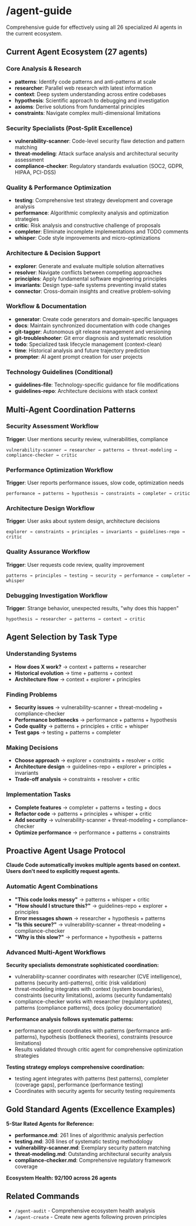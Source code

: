# /agent-guide

Comprehensive guide for effectively using all 26 specialized AI agents in the current ecosystem.

## Current Agent Ecosystem (27 agents)

### Core Analysis & Research
- **patterns**: Identify code patterns and anti-patterns at scale
- **researcher**: Parallel web research with latest information
- **context**: Deep system understanding across entire codebases
- **hypothesis**: Scientific approach to debugging and investigation
- **axioms**: Derive solutions from fundamental principles
- **constraints**: Navigate complex multi-dimensional limitations

### Security Specialists (Post-Split Excellence)
- **vulnerability-scanner**: Code-level security flaw detection and pattern matching
- **threat-modeling**: Attack surface analysis and architectural security assessment
- **compliance-checker**: Regulatory standards evaluation (SOC2, GDPR, HIPAA, PCI-DSS)

### Quality & Performance Optimization
- **testing**: Comprehensive test strategy development and coverage analysis
- **performance**: Algorithmic complexity analysis and optimization strategies
- **critic**: Risk analysis and constructive challenge of proposals
- **completer**: Eliminate incomplete implementations and TODO comments
- **whisper**: Code style improvements and micro-optimizations

### Architecture & Decision Support
- **explorer**: Generate and evaluate multiple solution alternatives
- **resolver**: Navigate conflicts between competing approaches
- **principles**: Apply fundamental software engineering principles
- **invariants**: Design type-safe systems preventing invalid states
- **connector**: Cross-domain insights and creative problem-solving

### Workflow & Documentation
- **generator**: Create code generators and domain-specific languages
- **docs**: Maintain synchronized documentation with code changes
- **git-tagger**: Autonomous git release management and versioning
- **git-troubleshooter**: Git error diagnosis and systematic resolution
- **todo**: Specialized task lifecycle management (context-clean)
- **time**: Historical analysis and future trajectory prediction
- **prompter**: AI agent prompt creation for user projects

### Technology Guidelines (Conditional)
- **guidelines-file**: Technology-specific guidance for file modifications
- **guidelines-repo**: Architecture decisions with stack context

## Multi-Agent Coordination Patterns

### Security Assessment Workflow
**Trigger**: User mentions security review, vulnerabilities, compliance
```
vulnerability-scanner → researcher → patterns → threat-modeling → compliance-checker → critic
```

### Performance Optimization Workflow  
**Trigger**: User reports performance issues, slow code, optimization needs
```
performance → patterns → hypothesis → constraints → completer → critic
```

### Architecture Design Workflow
**Trigger**: User asks about system design, architecture decisions
```
explorer → constraints → principles → invariants → guidelines-repo → critic
```

### Quality Assurance Workflow
**Trigger**: User requests code review, quality improvement
```
patterns → principles → testing → security → performance → completer → whisper
```

### Debugging Investigation Workflow
**Trigger**: Strange behavior, unexpected results, "why does this happen"
```
hypothesis → researcher → patterns → context → critic
```

## Agent Selection by Task Type

### Understanding Systems
- **How does X work?** → context + patterns + researcher
- **Historical evolution** → time + patterns + context  
- **Architecture flow** → context + explorer + principles

### Finding Problems
- **Security issues** → vulnerability-scanner + threat-modeling + compliance-checker
- **Performance bottlenecks** → performance + patterns + hypothesis
- **Code quality** → patterns + principles + critic + whisper
- **Test gaps** → testing + patterns + completer

### Making Decisions  
- **Choose approach** → explorer + constraints + resolver + critic
- **Architecture design** → guidelines-repo + explorer + principles + invariants
- **Trade-off analysis** → constraints + resolver + critic

### Implementation Tasks
- **Complete features** → completer + patterns + testing + docs
- **Refactor code** → patterns + principles + whisper + critic
- **Add security** → vulnerability-scanner + threat-modeling + compliance-checker
- **Optimize performance** → performance + patterns + constraints

## Proactive Agent Usage Protocol

**Claude Code automatically invokes multiple agents based on context. Users don't need to explicitly request agents.**

### Automatic Agent Combinations
- **"This code looks messy"** → patterns + whisper + critic
- **"How should I structure this?"** → guidelines-repo + explorer + principles  
- **Error messages shown** → researcher + hypothesis + patterns
- **"Is this secure?"** → vulnerability-scanner + threat-modeling + compliance-checker
- **"Why is this slow?"** → performance + hypothesis + patterns

### Advanced Multi-Agent Workflows

**Security specialists demonstrate sophisticated coordination:**
- vulnerability-scanner coordinates with researcher (CVE intelligence), patterns (security anti-patterns), critic (risk validation)
- threat-modeling integrates with context (system boundaries), constraints (security limitations), axioms (security fundamentals)
- compliance-checker works with researcher (regulatory updates), patterns (compliance patterns), docs (policy documentation)

**Performance analysis follows systematic patterns:**
- performance agent coordinates with patterns (performance anti-patterns), hypothesis (bottleneck theories), constraints (resource limitations)
- Results validated through critic agent for comprehensive optimization strategies

**Testing strategy employs comprehensive coordination:**
- testing agent integrates with patterns (test patterns), completer (coverage gaps), performance (performance testing)
- Coordinates with security agents for security testing requirements

## Gold Standard Agents (Excellence Examples)

**5-Star Rated Agents for Reference:**
- **performance.md**: 261 lines of algorithmic analysis perfection
- **testing.md**: 308 lines of systematic testing methodology
- **vulnerability-scanner.md**: Exemplary security pattern matching
- **threat-modeling.md**: Outstanding architectural security analysis
- **compliance-checker.md**: Comprehensive regulatory framework coverage

**Ecosystem Health: 92/100 across 26 agents**

## Related Commands
- `/agent-audit` - Comprehensive ecosystem health analysis
- `/agent-create` - Create new agents following proven principles
